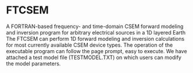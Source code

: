 # FTCSEM
A FORTRAN-based frequency- and time-domain CSEM forward modeling and inversion program for arbitrary electrical  sources in a 1D layered Earth
The FTCSEM can perform 1D forward modeling and inversion calculations for most currently available CSEM device types. 
The operation of the executable program can follow the page prompt, easy to execute.
We have attached a test model  file (TESTMODEL.TXT) on which users can modify the model parameters.
